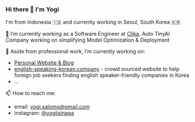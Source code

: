 ### Hi there 👋 I'm Yogi
I'm from Indonesia 🇮🇩 and currently working in Seoul, South Korea 🇰🇷


🔭 I’m currently working as a Software Engineer at [Clika](https://clika.io), Auto TinyAI Company working on simplifying Model Optimization & Deployment

🌱 Aside from professional work, I’m currently working on:
- [Personal Website & Blog](https://yogi.sh)
- [english-speaking-korean.company](https://www.english-speaking-korean.company/) - crowd sourced website to help foreign job seekers finding english speaker-friendly companies in Korea
- ...

📫 How to reach me:
- email: yogi.salomo@gmail.com
- instagram: [@yogiisinaga](https://www.instagram.com/yogiisinaga/)
<!--
**yogisalomo/yogisalomo** is a ✨ _special_ ✨ repository because its `README.md` (this file) appears on your GitHub profile.

Here are some ideas to get you started:

- 
- 
- 👯 I’m looking to collaborate on ...
- 🤔 I’m looking for help with ...
- 💬 Ask me about ...

- 😄 Pronouns: ...
- ⚡ Fun fact: ...
-->
